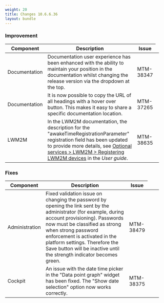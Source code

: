 ```yaml
---
weight: 20
title: Changes 10.6.6.36
layout: bundle
---
```


### Improvement

<div><table ><colgroup>
<col style="width: 15%;"><col style="width: 65%;"><col style="width: 10%;"><col style="width: 10%;"></colgroup>
<thead><tr>
<th>
Component</th>
<th>
Description</th>
<th>
Issue</th>
</tr>
</thead><tbody>

<tr>
<td>
Documentation</td>
<td > Documentation user experience has been enhanced with the ability to maintain your position in the documentation whilst changing the release version via the dropdown at the top. </td>
<td>
MTM-38347</td>
</tr>

<tr>
<td>
Documentation</td>
<td > It is now possible to copy the URL of all headings with a hover over button. This makes it easy to share a specific documentation location. </td>
<td>
MTM-37265</td>
</tr>

<tr>
<td>
LWM2M</td>
<td > In the LWM2M documentation, the description for the "awakeTimeRegistrationParameter" registration field has been updated to provide more details, see <a href="https://cumulocity.com/guides/10.6.6/users-guide/optional-services/#register" class="no-ajaxy">Optional services > LWM2M > Registering LWM2M devices</a> in the <em>User guide</em>.</td>
<td>
MTM-38635</td>
</tr>

</tbody></table></div>


### Fixes

<div><table ><colgroup>
<col style="width: 15%;"><col style="width: 65%;"><col style="width: 10%;"><col style="width: 10%;"></colgroup>
<thead><tr>
<th>
Component</th>
<th>
Description</th>
<th>
Issue</th>
</tr>
</thead><tbody>

<tr>
<td>
Administration</td>
<td > Fixed validation issue on changing the password by opening the link sent by the administrator (for example, during account provisioning). Passwords now must be classified as strong when strong password enforcement is activated in the platform settings. Therefore the Save button will be inactive until the strength indicator becomes green.</td>
<td>
MTM-38479</td>
</tr>

<tr>
<td>
Cockpit</td>
<td >An issue with the date time picker in the "Data point graph" widget has been fixed. The "Show date selection" option now works correctly.</td>
<td>
MTM-38375</td>
</tr>
</tbody></table></div>
